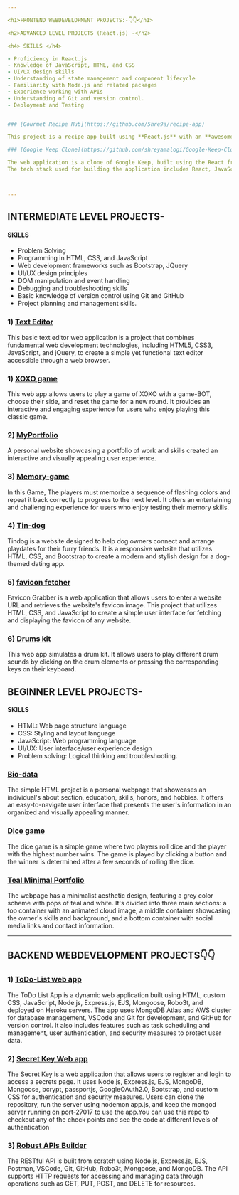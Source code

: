```yaml
---

<h1>FRONTEND WEBDEVELOPMENT PROJECTS:-👇👇</h1>

<h2>ADVANCED LEVEL PROJECTS (React.js) -</h2>

<h4> SKILLS </h4>

- Proficiency in React.js
- Knowledge of JavaScript, HTML, and CSS
- UI/UX design skills
- Understanding of state management and component lifecycle
- Familiarity with Node.js and related packages
- Experience working with APIs 
- Understanding of Git and version control.
- Deployment and Testing


### [Gourmet Recipe Hub](https://github.com/5hre9a/recipe-app)

This project is a recipe app built using **React.js** with an **awesome UI design** and it utilizes the **Edamam API** to fetch recipe data.The app allows users to search for recipes and view detailed information about each recipe.

### [Google Keep Clone](https://github.com/shreyamalogi/Google-Keep-Clone)

The web application is a clone of Google Keep, built using the React framework and Deployed it on netlify.
The tech stack used for building the application includes React, JavaScript, HTML, CSS, and various packages from the Node.js ecosystem such as Node Package Manager (NPM) and Create React App.



---
```



<h2>INTERMEDIATE LEVEL PROJECTS-</h2>


<h4> SKILLS </h4>

- Problem Solving
- Programming in HTML, CSS, and JavaScript
- Web development frameworks such as Bootstrap, JQuery
- UI/UX design principles
- DOM manipulation and event handling
- Debugging and troubleshooting skills
- Basic knowledge of version control using Git and GitHub
- Project planning and management skills.


### 1) [Text Editor ](https://github.com/shreyamalogi/Basic-text-Editor/tree/main)
This basic text editor web application is a project that combines fundamental web development technologies, including HTML5, CSS3, JavaScript, and jQuery, to create a simple yet functional text editor accessible through a web browser.

### 1) [XOXO game](https://github.com/5hre9a/XOXO-game)

This web app allows users to play a game of XOXO with a game-BOT, choose their side, and reset the game for a new round. It provides an interactive and engaging experience for users who enjoy playing this classic game.

### 2) [MyPortfolio](https://github.com/5hre9a/MyPortfolio)

A personal website showcasing a portfolio of work and skills created an interactive and visually appealing user experience.

### 3) [Memory-game](https://github.com/5hre9a/memory-game)

In this Game, The players must memorize a sequence of flashing colors and repeat it back correctly to progress to the next level. It offers an entertaining and challenging experience for users who enjoy testing their memory skills.

### 4) [Tin-dog](https://github.com/5hre9a/memory-game)

Tindog is a website designed to help dog owners connect and arrange playdates for their furry friends. It is a responsive website that utilizes HTML, CSS, and Bootstrap to create a modern and stylish design for a dog-themed dating app.

### 5) [favicon fetcher](https://github.com/5hre9a/memory-game)

Favicon Grabber is a web application that allows users to enter a website URL and retrieves the website's favicon image.
This project that utilizes HTML, CSS, and JavaScript to create a simple user interface for fetching and displaying the favicon of any website.

### 6) [Drums kit](https://github.com/5hre9a/drums-kit)

This web app simulates a drum kit. It allows users to play different drum sounds by clicking on the drum elements or pressing the corresponding keys on their keyboard.





<h2>BEGINNER LEVEL PROJECTS-</h2>


<h4> SKILLS </h4>

- HTML: Web page structure language
- CSS: Styling and layout language
- JavaScript: Web programming language
- UI/UX: User interface/user experience design
- Problem solving: Logical thinking and troubleshooting.

### [Bio-data](https://github.com/shreyamalogi/Bio-Data)

The simple HTML project is a personal webpage that showcases an individual's about section, education, skills, honors, and hobbies. It offers an easy-to-navigate user interface that presents the user's information in an organized and visually appealing manner.

### [Dice game](https://github.com/5hre9a/Dice-game)

The dice game is a simple game where two players roll dice and the player with the highest number wins. The game is played by clicking a button and the winner is determined after a few seconds of rolling the dice.

### [Teal Minimal Portfolio](https://github.com/shreyamalogi/Teal-Minimal-Portfolio.)

The webpage has a minimalist aesthetic design, featuring a grey color scheme with pops of teal and white. It's divided into three main sections: a top container with an animated cloud image, a middle container showcasing the owner's skills and background, and a bottom container with social media links and contact information.

--- 


<h2>BACKEND WEBDEVELOPMENT PROJECTS👇👇</h2>


### 1) [ToDo-List web app](https://github.com/shreyamalogi/todolist-app)

The ToDo List App is a dynamic web application built using HTML, custom CSS, JavaScript, Node.js, Express.js, EJS, Mongoose, Robo3t, and deployed on Heroku servers. The app uses MongoDB Atlas and AWS cluster for database management, VSCode and Git for development, and GitHub for version control. It also includes features such as task scheduling and management, user authentication, and security measures to protect user data.


### 2) [Secret Key Web app](https://github.com/shreyamalogi/secret-key-web-app)

The Secret Key is a web application that allows users to register and login to access a secrets page. It uses Node.js, Express.js, EJS, MongoDB, Mongoose, bcrypt, passportjs, GoogleOAuth2.0, Bootstrap, and custom CSS for authentication and security measures. Users can clone the repository, run the server using nodemon app.js, and keep the mongod server running on port-27017 to use the app.You can use this repo to checkout any of the check points and see the code at different levels of authentication


### 3) [Robust APIs Builder](https://github.com/shreyamalogi/REST-API)

The RESTful API is built from scratch using Node.js, Express.js, EJS, Postman, VSCode, Git, GitHub, Robo3t, Mongoose, and MongoDB.
The API supports HTTP requests for accessing and managing data through operations such as GET, PUT, POST, and DELETE for resources.








